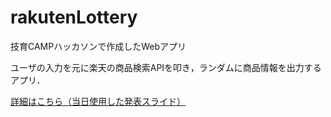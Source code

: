 # rakutenLottery
技育CAMPハッカソンで作成したWebアプリ

ユーザの入力を元に楽天の商品検索APIを叩き，ランダムに商品情報を出力するアプリ．

[詳細はこちら（当日使用した発表スライド）](https://github.com/Akasatanana/rakutenLottery/files/9276486/CAMP_vol7_.pptx)

